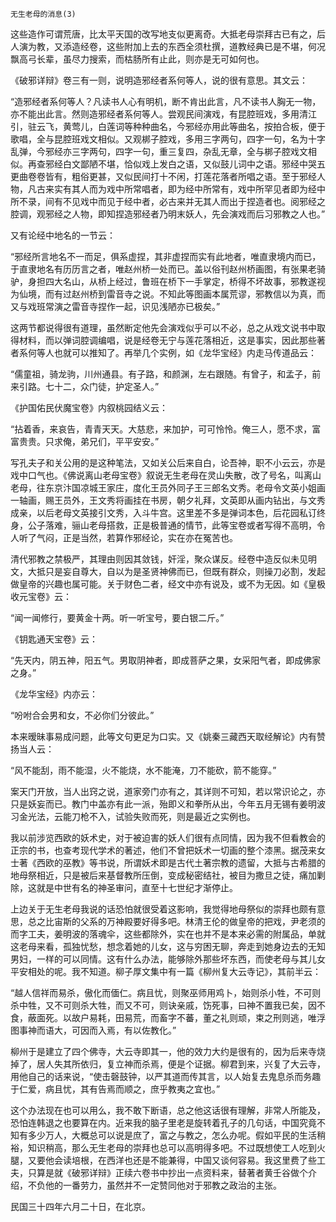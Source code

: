    无生老母的消息(3) 

   这些造作可谓荒唐，比太平天国的改写地支似更离奇。大抵老母崇拜古已有之，后人演为教，又添造经卷，这些附加上去的东西全须杜撰，道教经典已是不堪，何况飘高弓长辈，虽尽力搜索，而枯肠所有止此，则亦是无可如何也。

   《破邪详辩》卷三有一则，说明造邪经者系何等人，说的很有意思。其文云：

   “造邪经者系何等人？凡读书人心有明机，断不肯出此言，凡不读书人胸无一物，亦不能出此言。然则造邪经者系何等人。尝观民间演戏，有昆腔班戏，多用清江引，驻云飞，黄莺儿，白莲词等种种曲名，今邪经亦用此等曲名，按拍合板，便于歌唱，全与昆腔班戏文相似。又观梆子腔戏，多用三字两句，四字一句，名为十字乱弹，今邪经亦三字两句，四字一句，重三复四，杂乱无章，全与梆子腔戏文相似。再查邪经白文鄙陋不堪，恰似戏上发白之语，又似鼓儿词中之语。邪经中哭五更曲卷卷皆有，粗俗更甚，又似民间打十不闲，打莲花落者所唱之语。至于邪经人物，凡古来实有其人而为戏中所常唱者，即为经中所常有，戏中所罕见者即为经中所不录，间有不见戏中而见于经中者，必古来并无其人而出于捏造者也。阅邪经之腔调，观邪经之人物，即知捏造邪经者乃明末妖人，先会演戏而后习邪教之人也。”

   又有论经中地名的一节云：

   “邪经所言地名不一而足，俱系虚捏，其非虚捏而实有此地者，唯直隶境内而已，于直隶地名有历历言之者，唯赵州桥一处而已。盖以俗刊赵州桥画图，有张果老骑驴，身担四大名山，从桥上经过，鲁班在桥下一手掌定，桥得不坏故事，邪教遂视为仙境，而有过赵州桥到雷音寺之说。不知此等图画本属荒谬，邪教信以为真，而又与戏班常演之雷音寺捏作一起，识见浅陋亦已极矣。”

   这两节都说得很有道理，虽然断定他先会演戏似乎可以不必，总之从戏文说书中取得材料，而以弹词腔调编唱，说是经卷无宁与莲花落相近，这是事实，因此那些著者系何等人也就可以推知了。再举几个实例，如《龙华宝经》内走马传道品云：

   “儒童祖，骑龙驹，川州通县。有子路，和颜渊，左右跟随。有曾子，和孟子，前来引路。七十二，众门徒，护定圣人。”

   《护国佑民伏魔宝卷》内叙桃园结义云：

   “拈着香，来哀告，青青天天。大慈悲，来加护，可可怜怜。俺三人，愿不求，富富贵贵。只求俺，弟兄们，平平安安。”

   写孔夫子和关公用的是这种笔法，又如关公后来自白，论吾神，职不小云云，亦是戏中口气也。《佛说离山老母宝卷》叙说无生老母在灵山失散，改了号名，叫离山老母，往东京汴国凉城王家庄，度化王员外同子王三郎名文秀。老母令文英小姐画一轴画，赐王员外，王文秀将画挂在书房，朝夕礼拜，文英即从画内钻出，与文秀成亲，以后老母文英接引文秀，入斗牛宫。这里差不多是弹词本色，后花园私订终身，公子落难，骊山老母搭救，正是极普通的情节，此等宝卷或者写得不高明，令人听了气闷，正是当然，若算作邪经论，实在亦在冤苦也。

   清代邪教之禁极严，其理由则因其敛钱，奸淫，聚众谋反。经卷中造反似未见明文，大抵只是妄自尊大，自以为是圣贤神佛而已，但既有群众，则操刀必割，发起做皇帝的兴趣也属可能。关于财色二者，经文中亦有说及，或不为无因。如《皇极收元宝卷》云：

   “闻一闻修行，要黄金十两。听一听宝号，要白银二斤。”

   《钥匙通天宝卷》云：

   “先天内，阴五神，阳五气。男取阴神者，即成菩萨之果，女采阳气者，即成佛家之身。”

   《龙华宝经》内亦云：

   “吩咐合会男和女，不必你们分彼此。”

   本来暧昧事易成问题，此等文句更足为口实。又《姚秦三藏西天取经解论》内有赞扬当人云：

   “风不能刮，雨不能湿，火不能烧，水不能淹，刀不能砍，箭不能穿。”

   案天门开放，当人出窍之说，道家旁门亦有之，其详则不可知，若以常识论之，亦只是妖妄而已。教门中盖亦有此一派，殆即义和拳所从出，今年五月无锡有姜明波习金光法，云能刀枪不入，试验失败而死，则是最近之实例也。

   我以前涉览西欧的妖术史，对于被迫害的妖人们很有点同情，因为我不但看教会的正宗的书，也查考现代学术的著述，他们不曾把妖术一切画的整个漆黑。据茂来女士著《西欧的巫教》等书说，所谓妖术即是古代土著宗教的遗留，大抵与古希腊的地母祭相近，只是被后来基督教所压倒，变成秘密结社，被目为撒旦之徒，痛加剿除，这就是中世有名的神圣审问，直至十七世纪才渐停止。

   上边关于无生老母我说的话恐怕就很受着这影响，我觉得地母祭似的崇拜也颇有意思，总之比宙斯的父系的万神殿要好得多吧。林清王伦的做皇帝的把戏，尹老须的而字工夫，姜明波的落魂伞，这些都除外，实在也并不是本来必需的附属品，单就这老母来看，孤独忧愁，想念着她的儿女，这与穷困无聊，奔走到她身边去的无知男妇，一样的可以同情。这有什么办法，能够除外那些坏东西，而使老母与其儿女平安相处的呢。我不知道。柳子厚文集中有一篇《柳州复大云寺记》，其前半云：

   “越人信祥而易杀，傲化而偭仁。病且忧，则聚巫师用鸡卜，始则杀小牲，不可则杀中牲，又不可则杀大牲，而又不可，则诀亲戚，饬死事，曰神不置我已矣，因不食，蔽面死。以故户易耗，田易荒，而畜字不蕃，董之礼则顽，束之刑则逃，唯浮图事神而语大，可因而入焉，有以佐教化。”

   柳州于是建立了四个佛寺，大云寺即其一，他的效力大约是很有的，因为后来寺烧掉了，居人失其所依归，复立神而杀焉，便是个证据。柳君到来，兴复了大云寺，用他自己的话来说，“使击磬鼓钟，以严其道而传其言，以人始复去鬼息杀而务趣于仁爱，病且忧，其有告焉而顺之，庶乎教夷之宜也。”

   这个办法现在也可以用么，我不敢下断语，总之他这话很有理解，非常人所能及，恐怕连韩退之也要算在内。近来我的脑子里老是旋转着孔子的几句话，中国究竟不知有多少万人，大概总可以说是庶了，富之与教之，怎么办呢。假如平民的生活稍裕，知识稍高，那么无生老母的崇拜也总可以高明得多吧。不过既想使工人吃到火腿，又要他会读培根，在西洋也还是不能兼得，中国又谈何容易。我这里费了些工夫，只算是就《破邪详辩》正续六卷书中抄出一点资料来，替著者黄壬谷做个介绍，不负他的一番劳力，虽然并不一定赞同他对于邪教之政治的主张。

   民国三十四年六月二十日，在北京。

